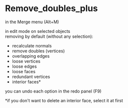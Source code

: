 # Remove_doubles_plus

in the Merge menu (Alt+M)

in edit mode on selected objects    
removing by default (without any selection): 

- recalculate normals
- remove doubles (vertices)
- overlapping edges
- loose vertices
- loose edges
- loose faces
- redundant vertices
- interior faces*  

you can undo each option in the redo panel (F9)

*if you don't want to delete an interior face, select it at first
